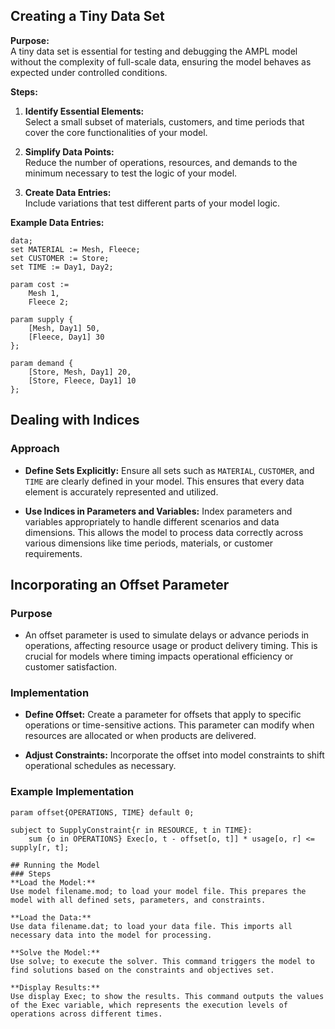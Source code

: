 ## Creating a Tiny Data Set

**Purpose:**  
A tiny data set is essential for testing and debugging the AMPL model without the complexity of full-scale data, ensuring the model behaves as expected under controlled conditions.

**Steps:**

1. **Identify Essential Elements:**  
   Select a small subset of materials, customers, and time periods that cover the core functionalities of your model.

2. **Simplify Data Points:**  
   Reduce the number of operations, resources, and demands to the minimum necessary to test the logic of your model.

3. **Create Data Entries:**  
   Include variations that test different parts of your model logic.

**Example Data Entries:**

```AMPL
data;
set MATERIAL := Mesh, Fleece;
set CUSTOMER := Store;
set TIME := Day1, Day2;

param cost := 
    Mesh 1,
    Fleece 2;

param supply {
    [Mesh, Day1] 50,
    [Fleece, Day1] 30
};

param demand {
    [Store, Mesh, Day1] 20,
    [Store, Fleece, Day1] 10
};
```

## Dealing with Indices

### Approach

- **Define Sets Explicitly:** Ensure all sets such as `MATERIAL`, `CUSTOMER`, and `TIME` are clearly defined in your model. This ensures that every data element is accurately represented and utilized.

- **Use Indices in Parameters and Variables:** Index parameters and variables appropriately to handle different scenarios and data dimensions. This allows the model to process data correctly across various dimensions like time periods, materials, or customer requirements.

## Incorporating an Offset Parameter

### Purpose

- An offset parameter is used to simulate delays or advance periods in operations, affecting resource usage or product delivery timing. This is crucial for models where timing impacts operational efficiency or customer satisfaction.

### Implementation

- **Define Offset:** Create a parameter for offsets that apply to specific operations or time-sensitive actions. This parameter can modify when resources are allocated or when products are delivered.

- **Adjust Constraints:** Incorporate the offset into model constraints to shift operational schedules as necessary.

### Example Implementation

```AMPL
param offset{OPERATIONS, TIME} default 0;

subject to SupplyConstraint{r in RESOURCE, t in TIME}:
    sum {o in OPERATIONS} Exec[o, t - offset[o, t]] * usage[o, r] <= supply[r, t];

## Running the Model
### Steps
**Load the Model:**
Use model filename.mod; to load your model file. This prepares the model with all defined sets, parameters, and constraints.

**Load the Data:**
Use data filename.dat; to load your data file. This imports all necessary data into the model for processing.

**Solve the Model:**
Use solve; to execute the solver. This command triggers the model to find solutions based on the constraints and objectives set.

**Display Results:**
Use display Exec; to show the results. This command outputs the values of the Exec variable, which represents the execution levels of operations across different times.
